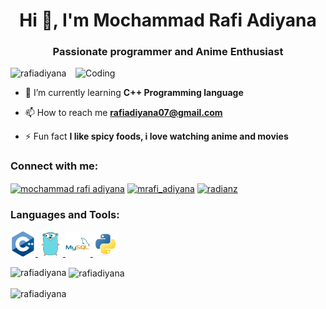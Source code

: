 <h1 align="center">Hi 👋, I'm Mochammad Rafi Adiyana</h1>
<h3 align="center">Passionate programmer and Anime Enthusiast</h3>
<img align="right" alt="Coding" width="400" src="https://c4.wallpaperflare.com/wallpaper/286/891/609/anime-c-programming-blue-eyes-book-cover-hd-wallpaper-preview.jpg">

<p align="left"> <img src="https://komarev.com/ghpvc/?username=rafiadiyana&label=Profile%20views&color=0e75b6&style=flat" alt="rafiadiyana" /> </p>

- 🌱 I’m currently learning **C++ Programming language**

- 📫 How to reach me **rafiadiyana07@gmail.com**

- ⚡ Fun fact **I like spicy foods, i love watching anime and movies**

<h3 align="left">Connect with me:</h3>
<p align="left">
<a href="https://linkedin.com/in/mochammad rafi adiyana" target="blank"><img align="center" src="https://raw.githubusercontent.com/rahuldkjain/github-profile-readme-generator/master/src/images/icons/Social/linked-in-alt.svg" alt="mochammad rafi adiyana" height="30" width="40" /></a>
<a href="https://instagram.com/mrafi_adiyana" target="blank"><img align="center" src="https://raw.githubusercontent.com/rahuldkjain/github-profile-readme-generator/master/src/images/icons/Social/instagram.svg" alt="mrafi_adiyana" height="30" width="40" /></a>
<a href="https://www.youtube.com/c/radianz" target="blank"><img align="center" src="https://raw.githubusercontent.com/rahuldkjain/github-profile-readme-generator/master/src/images/icons/Social/youtube.svg" alt="radianz" height="30" width="40" /></a>
</p>

<h3 align="left">Languages and Tools:</h3>
<p align="left"> <a href="https://www.w3schools.com/cpp/" target="_blank" rel="noreferrer"> <img src="https://raw.githubusercontent.com/devicons/devicon/master/icons/cplusplus/cplusplus-original.svg" alt="cplusplus" width="40" height="40"/> </a> <a href="https://golang.org" target="_blank" rel="noreferrer"> <img src="https://raw.githubusercontent.com/devicons/devicon/master/icons/go/go-original.svg" alt="go" width="40" height="40"/> </a> <a href="https://www.mysql.com/" target="_blank" rel="noreferrer"> <img src="https://raw.githubusercontent.com/devicons/devicon/master/icons/mysql/mysql-original-wordmark.svg" alt="mysql" width="40" height="40"/> </a> <a href="https://www.python.org" target="_blank" rel="noreferrer"> <img src="https://raw.githubusercontent.com/devicons/devicon/master/icons/python/python-original.svg" alt="python" width="40" height="40"/> </a> </p>

<p><img align="left" src="https://github-readme-stats.vercel.app/api/top-langs?username=rafiadiyana&show_icons=true&locale=en&layout=compact" alt="rafiadiyana" /></p>

<p>&nbsp;<img align="center" src="https://github-readme-stats.vercel.app/api?username=rafiadiyana&show_icons=true&locale=en" alt="rafiadiyana" /></p>

<p><img align="center" src="https://github-readme-streak-stats.herokuapp.com/?user=rafiadiyana&" alt="rafiadiyana" /></p>
